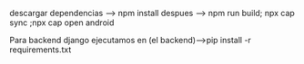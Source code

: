 descargar dependencias --> npm install
despues --> npm run build; npx cap sync ;npx cap open android

Para  backend django ejecutamos en (el backend)-->pip install -r requirements.txt